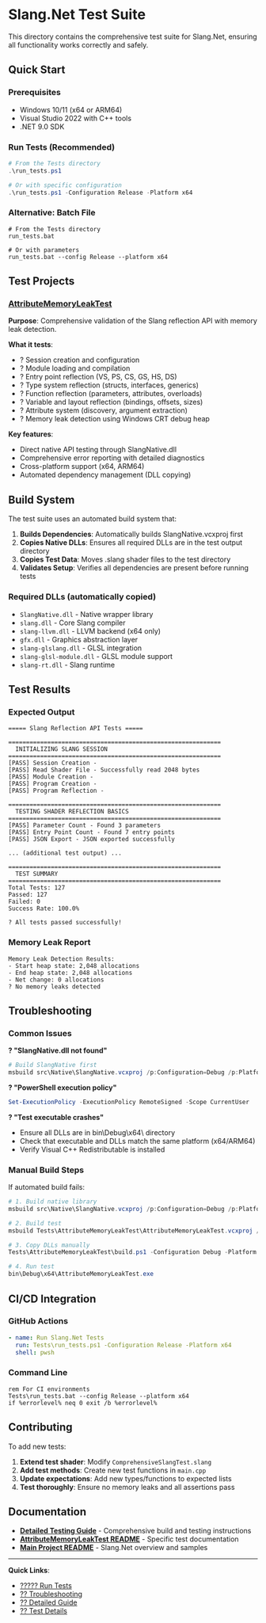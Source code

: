 # Slang.Net Test Suite

This directory contains the comprehensive test suite for Slang.Net, ensuring all functionality works correctly and safely.

## Quick Start

### Prerequisites
- Windows 10/11 (x64 or ARM64)
- Visual Studio 2022 with C++ tools
- .NET 9.0 SDK

### Run Tests (Recommended)
```powershell
# From the Tests directory
.\run_tests.ps1

# Or with specific configuration
.\run_tests.ps1 -Configuration Release -Platform x64
```

### Alternative: Batch File
```batch
# From the Tests directory  
run_tests.bat

# Or with parameters
run_tests.bat --config Release --platform x64
```

## Test Projects

### [AttributeMemoryLeakTest](AttributeMemoryLeakTest/)
**Purpose**: Comprehensive validation of the Slang reflection API with memory leak detection.

**What it tests**:
- ? Session creation and configuration
- ? Module loading and compilation
- ? Entry point reflection (VS, PS, CS, GS, HS, DS)
- ? Type system reflection (structs, interfaces, generics)
- ? Function reflection (parameters, attributes, overloads)
- ? Variable and layout reflection (bindings, offsets, sizes)
- ? Attribute system (discovery, argument extraction)
- ? Memory leak detection using Windows CRT debug heap

**Key features**:
- Direct native API testing through SlangNative.dll
- Comprehensive error reporting with detailed diagnostics
- Cross-platform support (x64, ARM64)
- Automated dependency management (DLL copying)

## Build System

The test suite uses an automated build system that:

1. **Builds Dependencies**: Automatically builds SlangNative.vcxproj first
2. **Copies Native DLLs**: Ensures all required DLLs are in the test output directory
3. **Copies Test Data**: Moves .slang shader files to the test directory
4. **Validates Setup**: Verifies all dependencies are present before running tests

### Required DLLs (automatically copied)
- `SlangNative.dll` - Native wrapper library
- `slang.dll` - Core Slang compiler
- `slang-llvm.dll` - LLVM backend (x64 only)
- `gfx.dll` - Graphics abstraction layer
- `slang-glslang.dll` - GLSL integration
- `slang-glsl-module.dll` - GLSL module support  
- `slang-rt.dll` - Slang runtime

## Test Results

### Expected Output
```
===== Slang Reflection API Tests =====

============================================================
  INITIALIZING SLANG SESSION
============================================================
[PASS] Session Creation - 
[PASS] Read Shader File - Successfully read 2048 bytes
[PASS] Module Creation - 
[PASS] Program Creation - 
[PASS] Program Reflection - 

============================================================
  TESTING SHADER REFLECTION BASICS
============================================================
[PASS] Parameter Count - Found 3 parameters
[PASS] Entry Point Count - Found 7 entry points
[PASS] JSON Export - JSON exported successfully

... (additional test output) ...

============================================================
  TEST SUMMARY
============================================================
Total Tests: 127
Passed: 127
Failed: 0
Success Rate: 100.0%

? All tests passed successfully!
```

### Memory Leak Report
```
Memory Leak Detection Results:
- Start heap state: 2,048 allocations
- End heap state: 2,048 allocations  
- Net change: 0 allocations
? No memory leaks detected
```

## Troubleshooting

### Common Issues

**? "SlangNative.dll not found"**
```powershell
# Build SlangNative first
msbuild src\Native\SlangNative.vcxproj /p:Configuration=Debug /p:Platform=x64
```

**? "PowerShell execution policy"**
```powershell
Set-ExecutionPolicy -ExecutionPolicy RemoteSigned -Scope CurrentUser
```

**? "Test executable crashes"**
- Ensure all DLLs are in bin\Debug\x64\ directory
- Check that executable and DLLs match the same platform (x64/ARM64)
- Verify Visual C++ Redistributable is installed

### Manual Build Steps
If automated build fails:
```powershell
# 1. Build native library
msbuild src\Native\SlangNative.vcxproj /p:Configuration=Debug /p:Platform=x64

# 2. Build test
msbuild Tests\AttributeMemoryLeakTest\AttributeMemoryLeakTest.vcxproj /p:Configuration=Debug /p:Platform=x64

# 3. Copy DLLs manually
Tests\AttributeMemoryLeakTest\build.ps1 -Configuration Debug -Platform x64

# 4. Run test
bin\Debug\x64\AttributeMemoryLeakTest.exe
```

## CI/CD Integration

### GitHub Actions
```yaml
- name: Run Slang.Net Tests
  run: Tests\run_tests.ps1 -Configuration Release -Platform x64
  shell: pwsh
```

### Command Line
```batch
rem For CI environments
Tests\run_tests.bat --config Release --platform x64
if %errorlevel% neq 0 exit /b %errorlevel%
```

## Contributing

To add new tests:

1. **Extend test shader**: Modify `ComprehensiveSlangTest.slang`
2. **Add test methods**: Create new test functions in `main.cpp`
3. **Update expectations**: Add new types/functions to expected lists
4. **Test thoroughly**: Ensure no memory leaks and all assertions pass

## Documentation

- **[Detailed Testing Guide](TESTING.md)** - Comprehensive build and testing instructions
- **[AttributeMemoryLeakTest README](AttributeMemoryLeakTest/README.md)** - Specific test documentation  
- **[Main Project README](../README.md)** - Slang.Net overview and samples

---

**Quick Links**:
- [????? Run Tests](#quick-start) 
- [?? Troubleshooting](#troubleshooting)
- [?? Detailed Guide](TESTING.md)
- [?? Test Details](AttributeMemoryLeakTest/README.md)